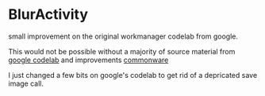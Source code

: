 # BlurActivity
small improvement on the original workmanager codelab from google.

This would not be possible without a majority of source material from [google codelab](https://github.com/googlecodelabs/android-workmanager) and improvements [commonware](https://stackoverflow.com/users/115145/commonsware)

I just changed a few bits on google's codelab to get rid of a depricated save image call. 
